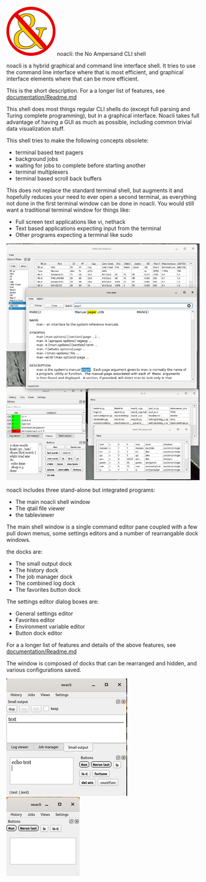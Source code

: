 ![noacli](icons/noacli.png "icon")
noacli: the No Ampersand CLI shell

noacli is a hybrid graphical and command line interface shell.
It tries to use the command line interface where that is most efficient,
and graphical interface elements where that can be more efficient.

This is the short description.  For a a longer list of features, see
[documentation/Readme.md](documentation/Readme.md)

This shell does most things regular CLI shells do (except full parsing
and Turing complete programming), but in a graphical interface.
Noacli takes full advantage of having a GUI as much as possible,
including common trivial data visualization stuff.

This shell tries to make the following concepts obsolete:
* terminal based text pagers
* background jobs
* waiting for jobs to complete before starting another
* terminal multiplexers
* terminal based scroll back buffers

This does not replace the standard terminal shell, but augments it and
hopefully reduces your need to ever open a second terminal, as
everything not done in the first terminal window can be done in
noacli.  You would still want a traditional terminal window for
things like:

* Full screen text applications like vi, nethack
* Text based applications expecting input from the terminal
* Other programs expecting a terminal like sudo

![A busy screenshot](documentation/noacli-big-screenshot.png)

noacli includes three stand-alone but integrated programs:
* The main noacli shell window
* The qtail file viewer
* the tableviewer

The main shell window is a single command editor pane coupled with a
few pull down menus, some settings editors and a number of
rearrangable dock windows.

the docks are:
* The small output dock
* The history dock
* The job manager dock
* The combined log dock
* The favorites button dock

The settings editor dialog boxes are:
* General settings editor
* Favorites editor
* Environment variable editor
* Button dock editor

For a a longer list of features and details of the above features,
see [documentation/Readme.md](documentation/Readme.md)

The window is composed of docks that can be rearranged and hidden, and
various configurations saved.

![noacli](documentation/small-buttons.png "Small output and buttons")
![noacli](documentation/tiny.png "Tiny")
